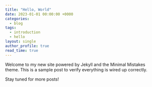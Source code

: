 ```yaml
---
title: "Hello, World"
date: 2023-01-01 00:00:00 +0000
categories:
  - blog
tags:
  - introduction
  - hello
layout: single
author_profile: true
read_time: true
---
```


Welcome to my new site powered by Jekyll and the Minimal Mistakes theme. This is a sample post to verify everything is wired up correctly.

Stay tuned for more posts!

